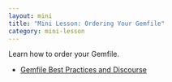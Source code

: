 ```yaml
---
layout: mini
title: "Mini Lesson: Ordering Your Gemfile"
category: mini-lesson
---
```


Learn how to order your Gemfile.

* [Gemfile Best Practices and Discourse](http://mcdowall.info/posts/gemfile-best-practices-and-discourse/)
